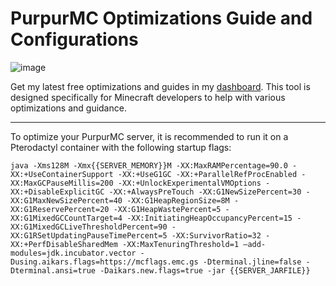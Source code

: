 # PurpurMC Optimizations Guide and Configurations

![image](https://github.com/s8114stdev/Minecraft-Optimizations-PurpuMC/assets/173851843/d4a01f13-8c11-4514-9fe9-e4b6fcd15627)

Get my latest free optimizations and guides in my [dashboard](https://dashboard.s8114st.xyz). This tool is designed specifically for Minecraft developers to help with various optimizations and guidance.

---

To optimize your PurpurMC server, it is recommended to run it on a Pterodactyl container with the following startup flags:

```
java -Xms128M -Xmx{{SERVER_MEMORY}}M -XX:MaxRAMPercentage=90.0 -XX:+UseContainerSupport -XX:+UseG1GC -XX:+ParallelRefProcEnabled -XX:MaxGCPauseMillis=200 -XX:+UnlockExperimentalVMOptions -XX:+DisableExplicitGC -XX:+AlwaysPreTouch -XX:G1NewSizePercent=30 -XX:G1MaxNewSizePercent=40 -XX:G1HeapRegionSize=8M -XX:G1ReservePercent=20 -XX:G1HeapWastePercent=5 -XX:G1MixedGCCountTarget=4 -XX:InitiatingHeapOccupancyPercent=15 -XX:G1MixedGCLiveThresholdPercent=90 -XX:G1RSetUpdatingPauseTimePercent=5 -XX:SurvivorRatio=32 -XX:+PerfDisableSharedMem -XX:MaxTenuringThreshold=1 –add-modules=jdk.incubator.vector -Dusing.aikars.flags=https://mcflags.emc.gs -Dterminal.jline=false -Dterminal.ansi=true -Daikars.new.flags=true -jar {{SERVER_JARFILE}}
```

